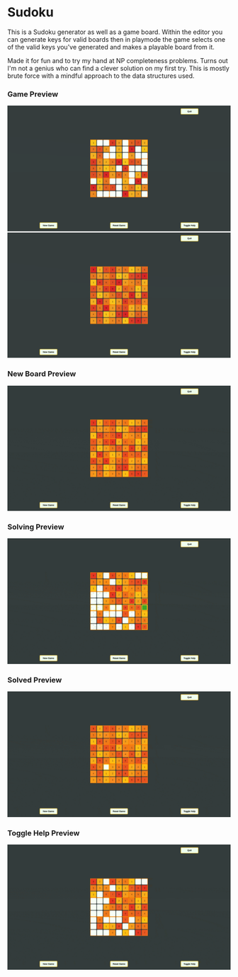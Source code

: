 # Sudoku

This is a Sudoku generator as well as a game board. Within the editor you can generate keys for valid boards then in playmode the game selects one of the valid keys you've generated and makes a playable board from it.

Made it for fun and to try my hand at NP completeness problems. Turns out I'm not a genius who can find a clever solution on my first try. This is mostly brute force with a mindful approach to the data structures used.

### Game Preview
![Game Empty Preview](game_empty_preview.png)
![Game Full Preview](game_full_preview.png)

### New Board Preview
![New Board Preview](new_board_preview.gif)

### Solving Preview
![Solving Preview](solvingb_preview.gif)

### Solved Preview
![Solved Preview](solved_preview.gif)

### Toggle Help Preview
![Toggle Help Preview](toggle_help_preview.gif)
